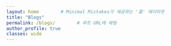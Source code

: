 ```yaml
---
layout: home        # Minimal Mistakes가 제공하는 '홈' 레이아웃
title: "Blogs"
permalink: /blogs/        # 루트 URL에 매핑
author_profile: true
classes: wide
---
```

